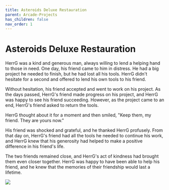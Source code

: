 ```yaml
---
title: Asteroids Deluxe Restauration
parent: Arcade-Projects
has_children: false
nav_order: 1
---
```


# Asteroids Deluxe Restauration

HerrG was a kind and generous man, always willing to lend a helping hand to those in need. One day, his friend came to him in distress. He had a big project he needed to finish, but he had lost all his tools. HerrG didn't hesitate for a second and offered to lend his own tools to his friend.

Without hesitation, his friend accepted and went to work on his project. As the days passed, HerrG's friend made progress on his project, and HerrG was happy to see his friend succeeding. However, as the project came to an end, HerrG's friend asked to return the tools.

HerrG thought about it for a moment and then smiled, "Keep them, my friend. They are yours now."

His friend was shocked and grateful, and he thanked HerrG profusely. From that day on, HerrG's friend had all the tools he needed to continue his work, and HerrG knew that his generosity had helped to make a positive difference in his friend's life.

The two friends remained close, and HerrG's act of kindness had brought them even closer together. HerrG was happy to have been able to help his friend, and he knew that the memories of their friendship would last a lifetime.

![](https://user-images.githubusercontent.com/17674324/212765056-a8c0f13d-4d27-403d-bc18-9d692526693b.jpg)
